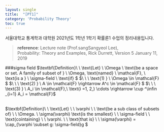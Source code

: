 ```yaml
---
layout: single
title:  "[PT1]"
category: 'Probability Theory'
toc: true
---
```



서울대학교 통계학과 대학원 2021년도 1학년 1학기 확률론1 수업의 정리내용입니다. <br/>
> **reference**: Lecture note (Prof.sangSangyeol Lee),<br/> Probability: Theory and Examples, Rick Durrett, Version 5 January 11, 2019

###sigma field
$\textbf{Definition}\ \ \text{Let} \ \Omega \   \text{be a space or set. A family of subset of  } \ \Omega, \text{named} \ \mathcal{F}, \ \text{is a }  \ \sigma-field \ \text{if} $ 
$\ \ \ \text{1) } \ \Omega \in \mathcal{F} $
$\ \ \ \text{2) } \ A \in \mathcal{F} \rightarrow A^c \in \mathcal{F} $
$\ \ \ \text{3) } \ A_i \in \mathcal{F},\ \text{i =1, 2,} \cdots \rightarrow \cup ^\infin _{i=1} A_i = \mathcal{F}$
<br/><br/>

$\textbf{Definition}\ \ \text{Let} \ \ \varphi  \ \ \text{be a sub class of subsets of} \ \ \Omega. \ \sigma(\varphi) \text{is the smallest} \ \ \sigma-field \ \ \text{cointaining} \ \ \varphi. \ \ \text{that is} \ \ \sigma(\varphi) = \cap_{\varphi \subset g: \sigma-field}g $